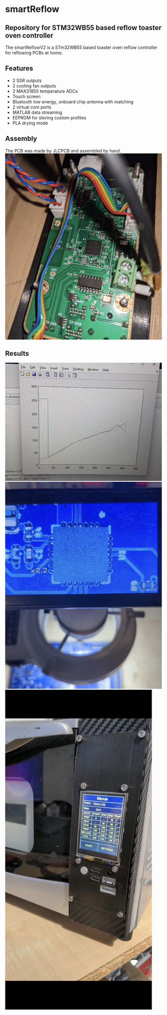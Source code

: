 # smartReflow
## Repository for STM32WB55 based reflow toaster oven controller

The smartReflowV2 is a STm32WB55 based toaster oven reflow controller for reflowing PCBs at home. 

## Features
- 2 SSR outputs
- 2 cooling fan outputs
- 2 MAX31855 temperature ADCs
- Touch screen
- Bluetooth low energy, onboard chip antenna with matching
- 2 virtual com ports 
- MATLAB data streaming
- EEPROM for storing custom profiles
- PLA drying mode

## Assembly
The PCB was made by JLCPCB and assembled by hand.
![alt text](Pictures/PCB/PCB4.png "Assembled PCB")

## Results
![alt text](Pictures/Results/MatlabData.png "matlab")
![alt text](Pictures/Results/Soldering1.png "qfn soldering")
![alt text](Pictures/Mechanical_CAD/Front1.png "Oven front")